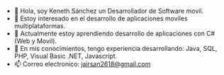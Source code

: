 - 👋 Hola, soy Keneth Sánchez un Desarrollador de Software movil.
- 👀 Estoy interesado en el desarrollo de aplicaciones moviles multiplataformas.
- 🌱 Actualmente estoy aprendiendo desarrollo de aplicaciones con C# (Web y Movil).
- 🧠 En mis conocimientos, tengo experiencia desarrollando: Java, SQL, PHP, Visual Basic .NET, Javascript.
- 📫 Correo electronico: jairsan2618@gmail.com

<!---
jairSanchez18/jairSanchez18 is a ✨ special ✨ repository because its `README.md` (this file) appears on your GitHub profile.
You can click the Preview link to take a look at your changes.
--->
